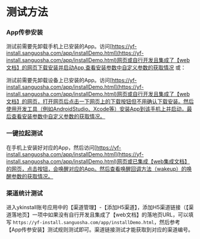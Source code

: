 # **测试方法**

### App传参安装
测试前需要先卸载手机上已安装的App。访问[https://yf-install.sanguosha.com/app/installDemo.html](https://yf-install.sanguosha.com/app/installDemo.html)网页或自行开发且集成了【web文档】的网页下载安装并启动App,查看安装参数中自定义参数的获取情况
或：

测试前需要先卸载设备上已安装的App。访问[https://yf-install.sanguosha.com/app/installDemo.html](https://yf-install.sanguosha.com/app/installDemo.html)网页或自行开发且集成了【web文档】的网页，打开网页后点击一下网页上的下载按钮但不用确认下载安装。然后使用开发工具（例如AndroidStudio、Xcode等）安装App到该手机上并启动，最后查看安装参数中自定义参数的获取情况。

### 一键拉起测试
在手机上安装好对应的App，然后访问[https://yf-install.sanguosha.com/app/installDemo.html](https://yf-install.sanguosha.com/app/installDemo.html)网页或已集成【web集成文档】的网页，点击按钮，会唤醒对应的App。然后查看唤醒回调方法（wakeup）的唤醒参数的获取情况。

### 渠道统计测试
进入ykinstall账号应用中的【渠道管理】-【添加H5渠道】，添加H5渠道链接（【渠道落地页】一项中如果没有自行开发且集成了【web文档】的落地页URL，可以填写 `https://yf-install.sanguosha.com/app/installDemo.html`，然后参考【App传参安装】测试规则测试即可。渠道链接测试才能获取到对应的渠道编号。
